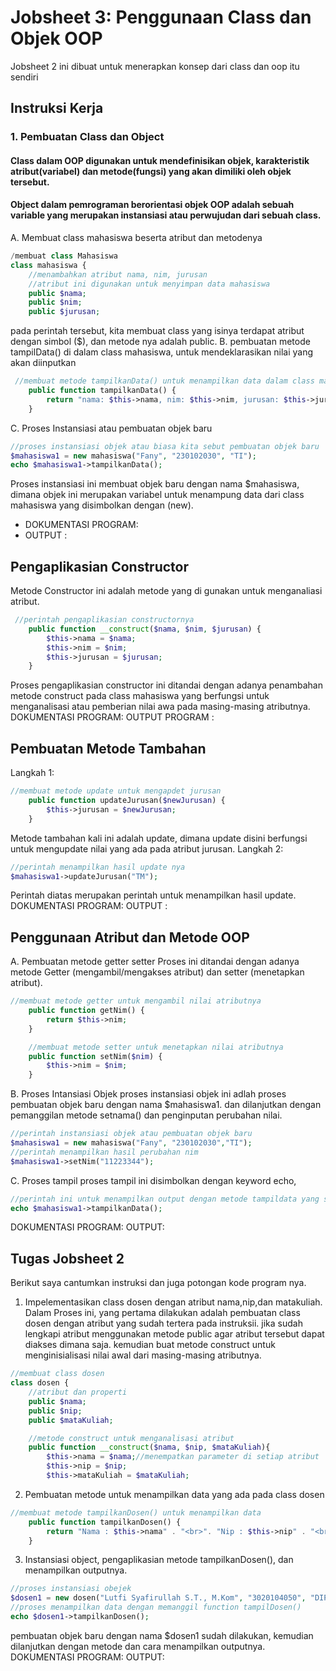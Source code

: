 # Jobsheet 3: Penggunaan Class dan Objek OOP
Jobsheet 2 ini dibuat untuk menerapkan konsep dari class dan oop itu sendiri
## Instruksi Kerja
### 1. Pembuatan Class dan Object
#### Class dalam OOP digunakan untuk mendefinisikan objek, karakteristik atribut(variabel) dan metode(fungsi) yang akan dimiliki oleh objek tersebut.
#### Object dalam pemrograman berorientasi objek OOP adalah sebuah variable yang merupakan instansiasi atau perwujudan dari sebuah class.
A. Membuat class mahasiswa beserta atribut dan metodenya
~~~ php
/membuat class Mahasiswa
class mahasiswa {
    //menambahkan atribut nama, nim, jurusan
    //atribut ini digunakan untuk menyimpan data mahasiswa
    public $nama;
    public $nim;
    public $jurusan;
~~~
pada perintah tersebut, kita membuat class yang isinya terdapat atribut dengan simbol ($), dan metode nya adalah public.
B. pembuatan metode tampilData() di dalam class mahasiswa, untuk mendeklarasikan nilai yang akan diinputkan
~~~ php
 //membuat metode tampilkanData() untuk menampilkan data dalam class mahasiswa
    public function tampilkanData() {
        return "nama: $this->nama, nim: $this->nim, jurusan: $this->jurusan";
    }
~~~
C. Proses Instansiasi atau pembuatan objek baru
~~~ php
//proses instansiasi objek atau biasa kita sebut pembuatan objek baru
$mahasiswa1 = new mahasiswa("Fany", "230102030", "TI");
echo $mahasiswa1->tampilkanData();
~~~
Proses instansiasi ini membuat objek baru dengan nama $mahasiswa, dimana objek ini merupakan variabel untuk menampung data dari class mahasiswa yang disimbolkan dengan (new).
- DOKUMENTASI PROGRAM:
- OUTPUT :


## Pengaplikasian Constructor
Metode Constructor ini adalah metode yang di gunakan untuk menganaliasi atribut.
~~~ php
 //perintah pengaplikasian constructornya
    public function __construct($nama, $nim, $jurusan) {
        $this->nama = $nama;
        $this->nim = $nim;
        $this->jurusan = $jurusan;
    }
~~~
Proses pengaplikasian constructor ini ditandai dengan adanya penambahan metode construct pada class mahasiswa yang berfungsi untuk menganalisasi atau pemberian nilai awa pada masing-masing atributnya.
DOKUMENTASI PROGRAM:
OUTPUT PROGRAM :

## Pembuatan Metode Tambahan
Langkah 1: 
~~~ php
//membuat metode update untuk mengapdet jurusan
    public function updateJurusan($newJurusan) {
        $this->jurusan = $newJurusan;
    }
~~~
Metode tambahan kali ini adalah update, dimana update disini berfungsi untuk mengupdate nilai yang ada pada atribut jurusan.
Langkah 2:
~~~ php
//perintah menampilkan hasil update nya
$mahasiswa1->updateJurusan("TM");
~~~
Perintah diatas merupakan perintah untuk menampilkan hasil update.
DOKUMENTASI PROGRAM:
OUTPUT :

## Penggunaan Atribut dan Metode OOP
A. Pembuatan metode getter setter
Proses ini ditandai dengan adanya metode Getter (mengambil/mengakses atribut) dan setter (menetapkan atribut).
~~~ php
//membuat metode getter untuk mengambil nilai atributnya
    public function getNim() {
        return $this->nim;
    }

    //membuat metode setter untuk menetapkan nilai atributnya
    public function setNim($nim) {
        $this->nim = $nim;
    }
~~~
B. Proses Intansiasi Objek
proses instansiasi objek ini adlah proses pembuatan objek baru dengan nama $mahasiswa1. dan dilanjutkan dengan pemanggilan metode setnama() dan penginputan perubahan nilai.
~~~ php
//perintah instansiasi objek atau pembuatan objek baru
$mahasiswa1 = new mahasiswa("Fany", "230102030","TI");
//perintah menampilkan hasil perubahan nim
$mahasiswa1->setNim("11223344");
~~~
C. Proses tampil
proses tampil ini disimbolkan dengan keyword echo, 
~~~ php
//perintah ini untuk menampilkan output dengan metode tampildata yang sudah dibuat sebelumnya
echo $mahasiswa1->tampilkanData();
~~~
DOKUMENTASI PROGRAM:
OUTPUT:

## Tugas Jobsheet 2
Berikut saya cantumkan instruksi dan juga potongan kode program nya.
1. Impelementasikan class dosen dengan atribut nama,nip,dan matakuliah.
Dalam Proses ini, yang pertama dilakukan adalah pembuatan class dosen dengan atribut yang sudah tertera pada instruksii. jika sudah lengkapi atribut menggunakan metode public agar atribut tersebut dapat diakses dimana saja. kemudian buat metode construct untuk menginisialisasi nilai awal dari masing-masing atributnya.
~~~ php
//membuat class dosen
class dosen {
    //atribut dan properti
    public $nama;
    public $nip;
    public $mataKuliah;

    //metode construct untuk menganalisasi atribut
    public function __construct($nama, $nip, $mataKuliah){
        $this->nama = $nama;//menempatkan parameter di setiap atribut
        $this->nip = $nip;
        $this->mataKuliah = $mataKuliah;
~~~
2. Pembuatan metode untuk menampilkan data yang ada pada class dosen
~~~ php
//membuat metode tampilkanDosen() untuk menampilkan data
    public function tampilkanDosen() {
        return "Nama : $this->nama" . "<br>". "Nip : $this->nip" . "<br>". "Mata Kuliah : $this->mataKuliah". "<hr>";
    }
~~~
3. Instansiasi object, pengaplikasian metode tampilkanDosen(), dan menampilkan outputnya.
~~~ php
//proses instansiasi obejek
$dosen1 = new dosen("Lutfi Syafirullah S.T., M.Kom", "3020104050", "DIP");//menginputkan data 
//proses menampilkan data dengan memanggil function tampilDosen()
echo $dosen1->tampilkanDosen();
~~~
pembuatan objek baru dengan nama $dosen1 sudah dilakukan, kemudian dilanjutkan dengan metode dan cara menampilkan outputnya.
DOKUMENTASI PROGRAM:
OUTPUT:
















